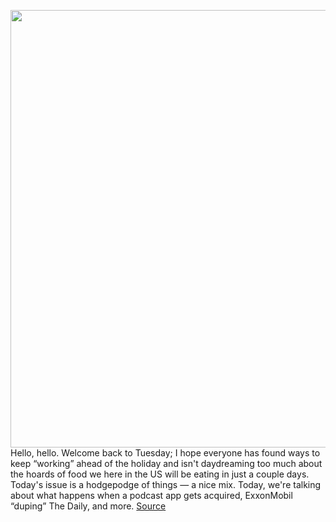 <img src='https://cdn.vox-cdn.com/thumbor/mS-z-CA3sMoeNVuCyaTACj5gGyI=/0x0:2040x1360/1200x800/filters:focal(857x517:1183x843)/cdn.vox-cdn.com/uploads/chorus_image/image/70182145/acast_radiopublic.0.jpg' width='700px' /><br/>
Hello, hello. Welcome back to Tuesday; I hope everyone has found ways to keep “working” ahead of the holiday and isn't daydreaming too much about the hoards of food we here in the US will be eating in just a couple days. Today's issue is a hodgepodge of things — a nice mix. Today, we're talking about what happens when a podcast app gets acquired, ExxonMobil “duping” The Daily, and more.
<a href='https://www.theverge.com/2021/11/23/22797808/podcast-app-acquire-radiopublic-acast-rss-feed-hot-pod'> Source <a/>